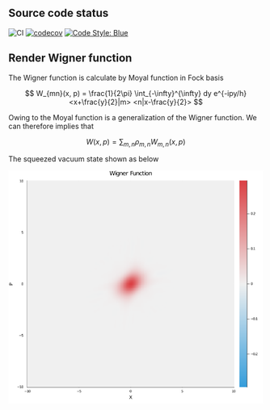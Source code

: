 <script id="MathJax-script" async src="https://cdn.jsdelivr.net/npm/mathjax@3/es5/tex-mml-chtml.js"></script>

## Source code status

![CI](https://github.com/foldfelis/SqState.jl/workflows/CI/badge.svg)
[![codecov](https://codecov.io/gh/foldfelis/SqState.jl/branch/master/graph/badge.svg?token=LIVF96N05K)](https://codecov.io/gh/foldfelis/SqState.jl)
[![Code Style: Blue](https://img.shields.io/badge/code%20style-blue-4495d1.svg)](https://github.com/invenia/BlueStyle)

## Render Wigner function

The Wigner function is calculate by Moyal function in Fock basis

$$
W_{mn}(x, p) = \frac{1}{2\pi} \int_{-\infty}^{\infty} dy e^{-ipy/h} <x+\frac{y}{2}|m> <n|x-\frac{y}{2}>
$$

Owing to the Moyal function is a generalization of the Wigner function. We can therefore implies that

$$
W(x, p) = \sum_{m, n} \rho_{m, n} W_{m, n}(x, p)
$$

The squeezed vacuum state shown as below

![Wigner function heatmap](assets/index/wigner_heatmap.png)
